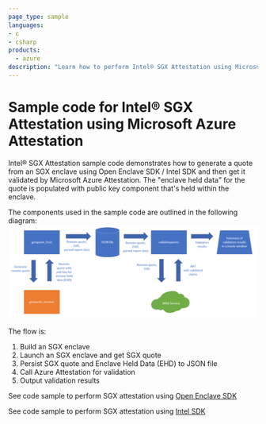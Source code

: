 ```yaml
---
page_type: sample
languages:
- c
- csharp
products:
  - azure
description: "Learn how to perform Intel® SGX Attestation using Microsoft Azure Attestation"
--- 
```


# Sample code for Intel® SGX Attestation using Microsoft Azure Attestation

Intel® SGX Attestation sample code demonstrates how to generate a quote from an SGX enclave using Open Enclave SDK / Intel SDK and then get it validated by Microsoft Azure Attestation. The "enclave held data" for the quote is populated with public key component that's held within the enclave.

The components used in the sample code are outlined in the following diagram:
![SGX Attestation Overview Diagram](./media/maa.sample.diagram.png)

The flow is:
1. Build an SGX enclave
2. Launch an SGX enclave and get SGX quote
3. Persist SGX quote and Enclave Held Data (EHD) to JSON file
4. Call Azure Attestation for validation
5. Output validation results

See code sample to perform SGX attestation using [Open Enclave SDK](./sgx.attest.sample)

See code sample to perform SGX attestation using [Intel SDK](./intel.sdk.attest.sample)

